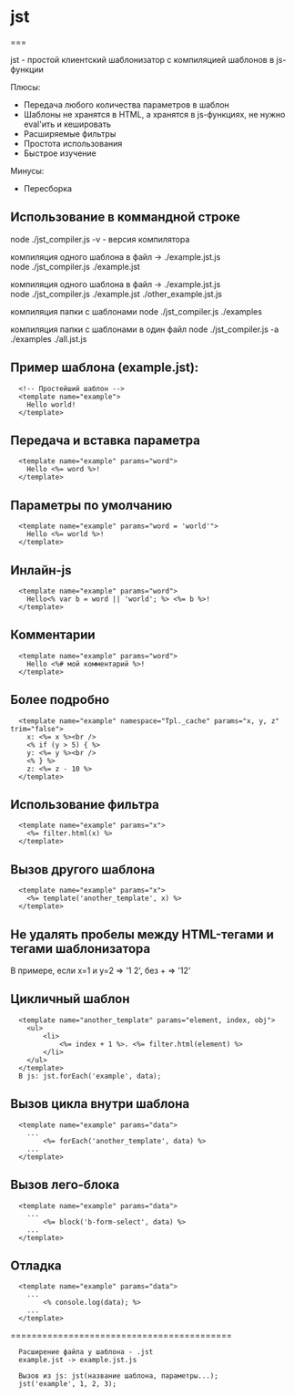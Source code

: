 # jst
===

  jst - простой клиентский шаблонизатор с компиляцией шаблонов в js-функции
  
Плюсы:
+ Передача любого количества параметров в шаблон
+ Шаблоны не хранятся в HTML, а хранятся в js-функциях, не нужно eval'ить и кешировать
+ Расширяемые фильтры
+ Простота использования
+ Быстрое изучение
    
Минусы:
+ Пересборка
  
## Использование в коммандной строке
  node ./jst_compiler.js -v  - версия компилятора  

  компиляция одного шаблона в файл -> ./example.jst.js  
  node ./jst_compiler.js ./example.jst  
  
  компиляция одного шаблона в файл -> ./example.jst.js  
  node ./jst_compiler.js ./example.jst ./other_example.jst.js
  
  компиляция папки с шаблонами
  node ./jst_compiler.js ./examples
  
  компиляция папки с шаблонами в один файл
  node ./jst_compiler.js -a ./examples ./all.jst.js
    
  
## Пример шаблона (example.jst):
      <!-- Простейший шаблон -->
      <template name="example">
        Hello world!
      </template>

## Передача и вставка параметра
      <template name="example" params="word">
        Hello <%= word %>!
      </template>

## Параметры по умолчанию
      <template name="example" params="word = 'world'">
        Hello <%= world %>!
      </template>

## Инлайн-js
      <template name="example" params="word">
        Hello<% var b = word || 'world'; %> <%= b %>!
      </template>
      
## Комментарии 
      <template name="example" params="word">
        Hello <%# мой комментарий %>!
      </template>
      
## Более подробно
      <template name="example" namespace="Tpl._cache" params="x, y, z" trim="false">
        x: <%= x %><br />
        <% if (y > 5) { %>
        y: <%= y %><br />
        <% } %>
        z: <%= z - 10 %>
      </template>

## Использование фильтра
      <template name="example" params="x">
        <%= filter.html(x) %>
      </template>
      
## Вызов другого шаблона
      <template name="example" params="x">
        <%= template('another_template', x) %>
      </template>

## Не удалять пробелы между HTML-тегами и тегами шаблонизатора
В примере, если x=1 и y=2 => '1 2', без + => '12'
      <template name="example" params="x">
        <%= filter.html(x) +%> <%=+ y %>
      </template>      

## Цикличный шаблон
      <template name="another_template" params="element, index, obj">
        <ul>
            <li>
                <%= index + 1 %>. <%= filter.html(element) %>
            </li>
        </ul>
      </template>
      В js: jst.forEach('example', data);
      
## Вызов цикла внутри шаблона
      <template name="example" params="data">
        ...
            <%= forEach('another_template', data) %>
        ...
      </template>
      
## Вызов лего-блока
      <template name="example" params="data">
        ...
            <%= block('b-form-select', data) %>
        ...
      </template>
      
## Отладка 
      <template name="example" params="data">
        ...
            <% console.log(data); %>
        ...
      </template>      
            
   ==========================================
      
      Расширение файла у шаблона - .jst
      example.jst -> example.jst.js
            
      Вызов из js: jst(название шаблона, параметры...);
      jst('example', 1, 2, 3);
